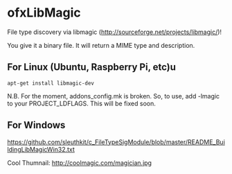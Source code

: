 ofxLibMagic
===========

File type discovery via libmagic (http://sourceforge.net/projects/libmagic/)!

You give it a binary file.  It will return a MIME type and description.


For Linux (Ubuntu, Raspberry Pi, etc)u
---

```
apt-get install libmagic-dev
```

N.B. For the moment, addons_config.mk is broken.  So, to use, add -lmagic to your PROJECT_LDFLAGS.  This will be fixed soon.


For Windows
---
https://github.com/sleuthkit/c_FileTypeSigModule/blob/master/README_BuildingLibMagicWin32.txt

Cool Thumnail: http://coolmagic.com/magician.jpg
